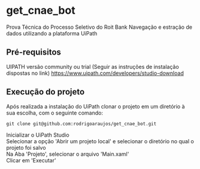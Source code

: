 # get_cnae_bot
Prova Técnica do Processo Seletivo do Roit Bank
Navegação e estração de dados utilizando a plataforma UiPath

## Pré-requisitos
UIPATH versão community ou trial (Seguir as instruções de instalação dispostas no link)
https://www.uipath.com/developers/studio-download

## Execução do projeto
Após realizada a instalação do UiPath clonar o projeto em um diretório à sua escolha, com o seguinte comando:

``git clone git@github.com:rodrigoaraujos/get_cnae_bot.git``

Inicializar o UiPath Studio  
Selecionar a opção 'Abrir um projeto local' e selecionar o diretório no qual o projeto foi salvo  
Na Aba 'Projeto', selecionar o arquivo 'Main.xaml'  
Clicar em 'Executar'
